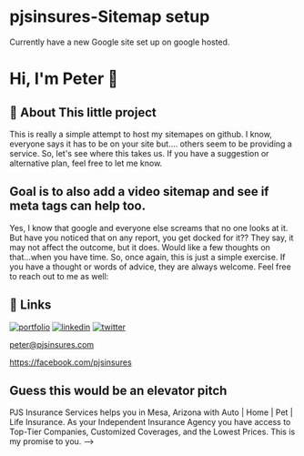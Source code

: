 
# pjsinsures-Sitemap setup 
Currently have a new Google site set up on google hosted. 


# Hi, I'm Peter 👋


## 🚀 About This little project
This is really a simple attempt to host my sitemapes on github. I know, everyone says it has to be on your site but.... others seem to be providing a service. So, let's see where this takes us.
If you have a suggestion or alternative plan, feel free to let me know.



## Goal is to also add a video sitemap and see if meta tags can help too.
Yes, I know that google and everyone else screams that no one looks at it. But have you noticed that on any report, you get docked for it?? They say, it may not affect the outcome, but it does. Would like a few thoughts on that...when you have time.
So, once again, this is just a simple exercise. If you have a thought or words of advice, they are always welcome. Feel free to reach out to me as well:


## 🔗 Links
[![portfolio](https://img.shields.io/badge/my_website-000?style=for-the-badge&logo=ko-fi&logoColor=white)](https://savemorewith.pjsinsures.com/)
[![linkedin](https://img.shields.io/badge/linkedin-0A66C2?style=for-the-badge&logo=linkedin&logoColor=white)](https://www.linkedin.com/in/pjsinsures)
[![twitter](https://img.shields.io/badge/twitter-1DA1F2?style=for-the-badge&logo=twitter&logoColor=white)](https://twitter.com/pjsinsures)

peter@pjsinsures.com

https://facebook.com/pjsinsures




## Guess this would be an elevator pitch
PJS Insurance Services helps you in Mesa, Arizona with Auto | Home | Pet | Life Insurance. As your Independent Insurance Agency you have access to Top-Tier Companies, Customized Coverages, and the Lowest Prices. This is my promise to you.
-->


